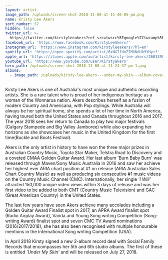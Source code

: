```yaml
---
layout: artist
image_path: /uploads/screen-shot-2018-11-08-at-11-46-05-pm.png
name: Kristy Lee Akers
sort_number: 57
hidden: false
twitter_url: >-
  https://twitter.com/kirstyleeakers?ref_src=twsrc%5Egoogle%7Ctwcamp%5Eserp%7Ctwgr%5Eauthor
facebook_url: 'https://www.facebook.com/KirstyLeeAkers/'
instagram_url: 'https://www.instagram.com/kirstyleeakers/?hl=en'
spotify_url: 'https://open.spotify.com/artist/6xNGI1HoZIMXNdUk9YHyif'
apple_url: 'https://itunes.apple.com/au/artist/kirsty-lee-akers/260139835'
youtube_url: 'https://www.youtube.com/user/Kirstyakers'
hero_path: /uploads/screen-shot-2018-11-08-at-11-24-37-pm-1.png
albums:
  - image_path: /uploads/kirsty-lee-akers---under-my-skin---album-cover-airit-500px.jpeg
---
```


Kirsty Lee Akers is one of Australia's most unique and authentic recording artists. She is a rare talent who is proud of her indigenous heritage as a woman of the Wonnarua nation. Akers describes herself as a fusion of modern Country and Americana, with Pop stylings. While Australia will always be her spiritual home, she spends a lot of her time in North America, having toured both the United States and Canada throughout 2016 and 2017. The year 2018 sees her return to Canada to play two major festivals (Calgary Stampede and Big Valley Jamboree) while also expanding her horizons as she showcases her music in the United Kingdom for the first time(Buckle and Boots Festival).

Akers is the only artist in history to have won the three major prizes in Australian Country Music, Toyota Star Maker, Telstra Road to Discovery and a coveted CMAA Golden Guitar Award. Her last album 'Burn Baby Burn' was released through Maven/Sony Music Australia in 2016 and saw her achieve her highest ever ARIA chart position at #1 on release (ARIA Australian Sales Chart Country Music) as well as producing six consecutive #1 music videos on the Country Music Channel (CMC). Internationally, her single *'I Will'* attracted 150,000 unique video views within 3 days of release and was her first video to be added to both CMT (Country Music Television) and GAC (Great American Country) in the United States.

The last few years have seen Akers achieve many accolades including a Golden Guitar Award Finalist spot in 2017, an APRA Award finalist spot (Radio Airplay Award), Vanda and Young Song writing Competition (Song-writing Award) finalist spot and seven CMC TV Award nominations (2016/2017/2018), she has also been recognised with multiple honourable mentions in the International Song writing Competition (USA).

In April 2018 Kirsty signed a new 2-album record deal with Social Family Records that encompasses her 5th and 6th studio albums. The first of these is entitled *'Under My Skin'* and will be released on July 27, 2018.